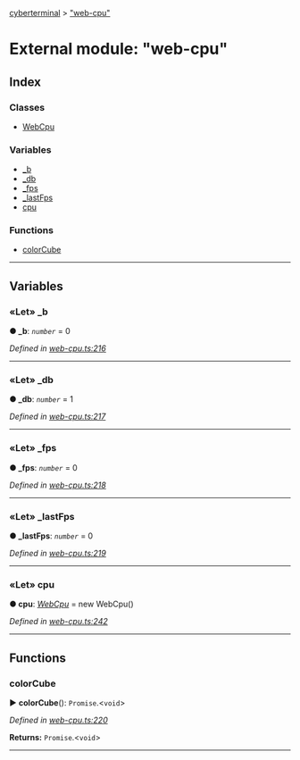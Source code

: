[cyberterminal](../README.md) > ["web-cpu"](../modules/_web_cpu_.md)



# External module: "web-cpu"

## Index

### Classes

* [WebCpu](../classes/_web_cpu_.webcpu.md)


### Variables

* [_b](_web_cpu_.md#_b)
* [_db](_web_cpu_.md#_db)
* [_fps](_web_cpu_.md#_fps)
* [_lastFps](_web_cpu_.md#_lastfps)
* [cpu](_web_cpu_.md#cpu)


### Functions

* [colorCube](_web_cpu_.md#colorcube)



---
## Variables
<a id="_b"></a>

### «Let» _b

**●  _b**:  *`number`*  = 0

*Defined in [web-cpu.ts:216](https://github.com/FantasyInternet/cyberterminal/blob/HEAD/src/script/web-cpu.ts#L216)*





___

<a id="_db"></a>

### «Let» _db

**●  _db**:  *`number`*  = 1

*Defined in [web-cpu.ts:217](https://github.com/FantasyInternet/cyberterminal/blob/HEAD/src/script/web-cpu.ts#L217)*





___

<a id="_fps"></a>

### «Let» _fps

**●  _fps**:  *`number`*  = 0

*Defined in [web-cpu.ts:218](https://github.com/FantasyInternet/cyberterminal/blob/HEAD/src/script/web-cpu.ts#L218)*





___

<a id="_lastfps"></a>

### «Let» _lastFps

**●  _lastFps**:  *`number`*  = 0

*Defined in [web-cpu.ts:219](https://github.com/FantasyInternet/cyberterminal/blob/HEAD/src/script/web-cpu.ts#L219)*





___

<a id="cpu"></a>

### «Let» cpu

**●  cpu**:  *[WebCpu](../classes/_web_cpu_.webcpu.md)*  =  new WebCpu()

*Defined in [web-cpu.ts:242](https://github.com/FantasyInternet/cyberterminal/blob/HEAD/src/script/web-cpu.ts#L242)*





___


## Functions
<a id="colorcube"></a>

###  colorCube

► **colorCube**(): `Promise`.<`void`>



*Defined in [web-cpu.ts:220](https://github.com/FantasyInternet/cyberterminal/blob/HEAD/src/script/web-cpu.ts#L220)*





**Returns:** `Promise`.<`void`>





___


